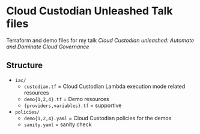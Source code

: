 # Cloud Custodian Unleashed Talk files

Terraform and demo files for my talk *Cloud Custodian unleashed: Automate and Dominate Cloud Governance*

## Structure

* `iac/`
  * `custodian.tf` = Cloud Custodian Lambda execution mode related resources
  * `demo{1,2,4}.tf` = Demo resources
  * `{providers,variables}.tf` = supportive
* `policies/`
  * `demo{1,2,4}.yaml` = Cloud Custodian policies for the demos
  * `sanity.yaml` = sanity check
